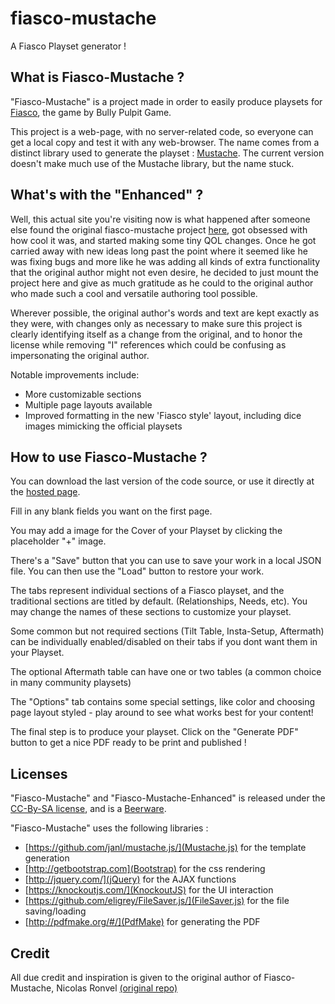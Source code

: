 # fiasco-mustache
 A Fiasco Playset generator !

## What is Fiasco-Mustache ?

"Fiasco-Mustache" is a project made in order to easily produce playsets for [Fiasco](http://www.bullypulpitgames.com/games/fiasco/), the game by Bully Pulpit Game.

This project is a web-page, with no server-related code, so everyone can get a local copy and test it with any web-browser. The name comes from a distinct library used to generate the playset : [Mustache](https://mustache.github.io/). The current version doesn't make much use of the Mustache library, but the name stuck.

## What's with the "Enhanced" ?

Well, this actual site you're visiting now is what happened after someone else found the original fiasco-mustache project [here](http://gulix.github.io/fiasco-mustache/), got obsessed with how cool it was, and started making some tiny QOL changes. Once he got carried away with new ideas long past the point where it seemed like he was fixing bugs and more like he was adding all kinds of extra functionality that the original author might not even desire, he decided to just mount the project here and give as much gratitude as he could to the original author who made such a cool and versatile authoring tool possible.

Wherever possible, the original author's words and text are kept exactly as they were, with changes only as necessary to make sure this project is clearly identifying itself as a change from the original, and to honor the license while removing "I" references which could be confusing as impersonating the original author.


Notable improvements include:

* More customizable sections
* Multiple page layouts available
* Improved formatting in the new 'Fiasco style' layout, including dice images mimicking the official playsets
 

## How to use Fiasco-Mustache ?

You can download the last version of the code source, or use it directly at the [hosted page](https://jsbohnert.github.io/fiasco-mustache-enhanced/).

Fill in any blank fields you want on the first page.

You may add a image for the Cover of your Playset by clicking the placeholder "+" image. 

There's a "Save" button that you can use to save your work in a local JSON file. You can then use the "Load" button to restore your work.

The tabs represent individual sections of a Fiasco playset, and the traditional sections are titled by default. (Relationships, Needs, etc). You may change the names of these sections to customize your playset.

Some common but not required sections (Tilt Table, Insta-Setup, Aftermath) can be individually enabled/disabled on their tabs if you dont want them in your Playset.

The optional Aftermath table can have one or two tables (a common choice in many community playsets)

The "Options" tab contains some special settings, like color and choosing page layout styled - play around to see what works best for your content!

The final step is to produce your playset. Click on the "Generate PDF" button to get a nice PDF ready to be print and published !

## Licenses

"Fiasco-Mustache" and "Fiasco-Mustache-Enhanced" is released under the [CC-By-SA license](https://creativecommons.org/licenses/by-sa/3.0/), and is a [Beerware](http://en.wikipedia.org/wiki/Beerware).

"Fiasco-Mustache" uses the following libraries :

* [https://github.com/janl/mustache.js/](Mustache.js) for the template generation
* [http://getbootstrap.com](Bootstrap) for the css rendering
* [http://jquery.com/](jQuery) for the AJAX functions
* [https://knockoutjs.com/](KnockoutJS) for the UI interaction
* [https://github.com/eligrey/FileSaver.js/](FileSaver.js) for the file saving/loading
* [http://pdfmake.org/#/](PdfMake) for generating the PDF

## Credit

All due credit and inspiration is given to the original author of Fiasco-Mustache, Nicolas Ronvel [(original repo)](https://github.com/Gulix/fiasco-mustache)
